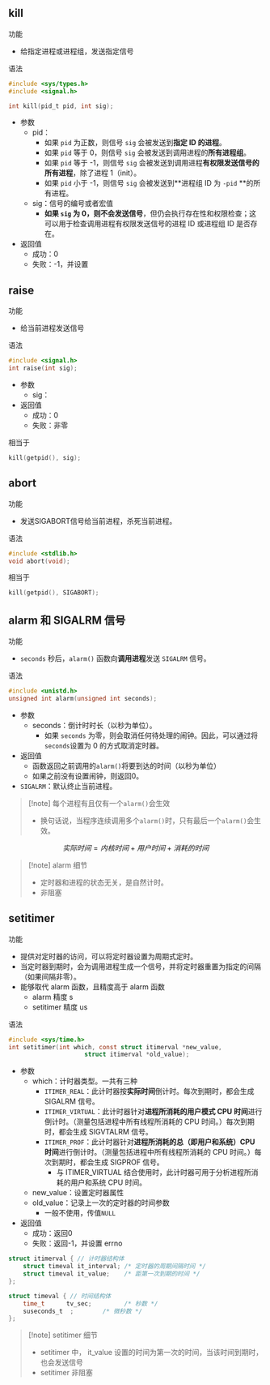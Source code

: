 ## kill

功能

+   给指定进程或进程组，发送指定信号

语法

```C
#include <sys/types.h>
#include <signal.h>

int kill(pid_t pid, int sig);

```

+   参数
    +   pid：
        +   如果 `pid` 为正数，则信号 `sig` 会被发送到**指定 ID 的进程**。
        +   如果 `pid` 等于 0，则信号 `sig` 会被发送到调用进程的**所有进程组**。
        +   如果 `pid` 等于 -1，则信号 `sig` 会被发送到调用进程**有权限发送信号的所有进程**，除了进程 1（init）。
        +   如果 `pid` 小于 -1，则信号 `sig` 会被发送到**进程组 ID 为 `-pid` **的所有进程。
    +   sig：信号的编号或者宏值
        +   **如果 `sig` 为 0，则不会发送信号**，但仍会执行存在性和权限检查；这可以用于检查调用进程有权限发送信号的进程 ID 或进程组 ID 是否存在。
+   返回值
    +   成功：0
    +   失败：-1，并设置

## raise

功能

+   给当前进程发送信号

语法

```C
#include <signal.h>
int raise(int sig);
```

+   参数
    +   sig：
+   返回值
    +   成功：0
    +   失败：非零

相当于

```C
kill(getpid(), sig);
```



## abort

功能

+   发送SIGABORT信号给当前进程，杀死当前进程。

语法

```C
#include <stdlib.h>
void abort(void);
```

相当于

```C
kill(getpid(), SIGABORT);
```

## alarm 和 SIGALRM 信号

功能

+    `seconds` 秒后，`alarm()` 函数向**调用进程**发送 `SIGALRM` 信号。

语法

```C
#include <unistd.h>
unsigned int alarm(unsigned int seconds);
```

+   参数
    +   seconds：倒计时时长（以秒为单位）。
        +   如果 `seconds` 为零，则会取消任何待处理的闹钟。因此，可以通过将`seconds`设置为 0 的方式取消定时器。
+   返回值
    +   函数返回之前调用的`alarm()`将要到达的时间（以秒为单位）
    +   如果之前没有设置闹钟，则返回0。
+   `SIGALRM`：默认终止当前进程。

>   [!note] 每个进程有且仅有一个`alarm()`会生效 
>
>   +   换句话说，当程序连续调用多个`alarm()`时，只有最后一个`alarm()`会生效。

$$
实际时间 = 内核时间 + 用户时间 + 消耗的时间
$$

>   [!note] alarm 细节
>
>   +   定时器和进程的状态无关，是自然计时。
>   +   非阻塞

## setitimer

功能

+   提供对定时器的访问，可以将定时器设置为周期式定时。
+   当定时器到期时，会为调用进程生成一个信号，并将定时器重置为指定的间隔（如果间隔非零）。
+   能够取代 alarm 函数，且精度高于 alarm 函数
    +   alarm 精度 s
    +   setitimer 精度 us

语法

```C
#include <sys/time.h>
int setitimer(int which, const struct itimerval *new_value,
                     struct itimerval *old_value);
```

+   参数
    +   which：计时器类型。一共有三种
        +   `ITIMER_REAL`：此计时器按**实际时间**倒计时。每次到期时，都会生成 SIGALRM 信号。
        +   `ITIMER_VIRTUAL`：此计时器针对**进程所消耗的用户模式 CPU 时间**进行倒计时。（测量包括进程中所有线程所消耗的 CPU 时间。）每次到期时，都会生成 SIGVTALRM 信号。
        +   `ITIMER_PROF`：此计时器针对**进程所消耗的总（即用户和系统）CPU 时间**进行倒计时。（测量包括进程中所有线程所消耗的 CPU 时间。）每次到期时，都会生成 SIGPROF 信号。
            +   与 ITIMER_VIRTUAL 结合使用时，此计时器可用于分析进程所消耗的用户和系统 CPU 时间。
    +   new_value：设置定时器属性
    +   old_value：记录上一次的定时器的时间参数
        +   一般不使用，传值`NULL`
+   返回值
    +   成功：返回0
    +   失败：返回-1，并设置 errno

```C
struct itimerval { // 计时器结构体
	struct timeval it_interval; /* 定时器的周期间隔时间 */
	struct timeval it_value;    /* 距第一次到期的时间 */
};

struct timeval { // 时间结构体
	time_t      tv_sec;         /* 秒数 */
	suseconds_t  ;        /* 微秒数 */
};
```

>   [!note] setitimer 细节
>
>   +   setitimer 中， it_value 设置的时间为第一次的时间，当该时间到期时，也会发送信号
>   +   setitimer 非阻塞

## 